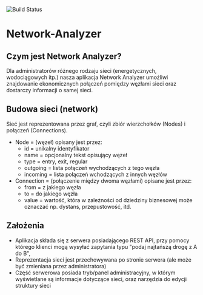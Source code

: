 ![Build Status](https://travis-ci.org/V-2Schneider/Network-Analyzer.svg?branch=master)
# Network-Analyzer
## Czym jest Network Analyzer?
Dla administratorów różnego rodzaju sieci (energetycznych, wodociągowych itp.) nasza aplikacja Network Analyzer umożliwi znajdowanie ekonomicznych połączeń pomiędzy węzłami sieci oraz dostarczy informacji o samej sieci.
## Budowa sieci (network)
Sieć jest reprezentowana przez graf, czyli zbiór wierzchołków (Nodes) i połączeń (Connections).

- Node = (węzeł) opisany jest przez:
  - id = unikalny identyfikator
  - name = opcjonalny tekst opisujący węzeł
  - type = entry, exit, regular
  - outgoing = lista połączeń wychodzących z tego węzła
  - incoming = lista połączeń wchodzących z innych węzłów
- Connection = (połączenie między dwoma węzłami) opisane jest przez:
  - from = z jakiego węzła
  - to = do jakiego węzła
  - value = wartość, która w zależności od dziedziny biznesowej może oznaczać np. dystans, przepustowość, itd.
## Założenia
- Aplikacja składa się z serwera posiadającego REST API, przy pomocy którego klienci mogą wysyłać zapytania typu "podaj najtańszą drogę z A do B",
- Reprezentacja sieci jest przechowywana po stronie serwera (ale może być zmieniana przez administratora)
- Część serwerowa posiada tryb/panel administracyjny, w którym wyświetlane są informacje dotyczące sieci, oraz narzędzia do edycji struktury sieci
